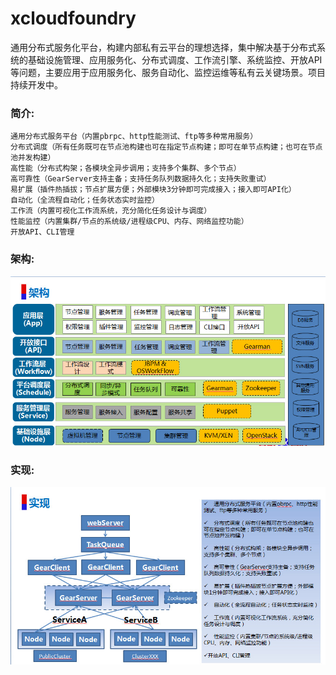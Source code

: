 xcloudfoundry 
==============

通用分布式服务化平台，构建内部私有云平台的理想选择，集中解决基于分布式系统的基础设施管理、应用服务化、分布式调度、工作流引擎、系统监控、开放API等问题，主要应用于应用服务化、服务自动化、监控运维等私有云关键场景。项目持续开发中。


### 简介:
    通用分布式服务平台（内置pbrpc、http性能测试、ftp等多种常用服务）
    分布式调度（所有任务既可在节点池构建也可在指定节点构建；即可在单节点构建；也可在节点池并发构建）
    高性能（分布式构架；各模块全异步调用；支持多个集群、多个节点）
    高可靠性（GearServer支持主备；支持任务队列数据持久化；支持失败重试）
    易扩展（插件热插拔；节点扩展方便；外部模块3分钟即可完成接入；接入即可API化）
    自动化（全流程自动化；任务状态实时监控）
    工作流（内置可视化工作流系统，充分简化任务设计与调度）
    性能监控（内置集群/节点的系统级/进程级CPU、内存、网络监控功能）
    开放API、CLI管理


### 架构:
![image](screenshot/002.jpg)     
    
### 实现:
![image](screenshot/003.jpg)     
